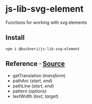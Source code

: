 # js-lib-svg-element

Functions for working with svg elements

## Install

```
npm i @buckneri/js-lib-svg-element
```

## Reference · [Source](https://github.com/ibuckner/js-lib/blob/master/packages/js-lib-svg-element/src/js-lib-svg-element.ts)

* getTranslation (*transform*)
* pathArc (*start*, *end*)
* pathLine (*start*, *end*)
* pattern (*options*)
* textWidth (*text*, *target*)